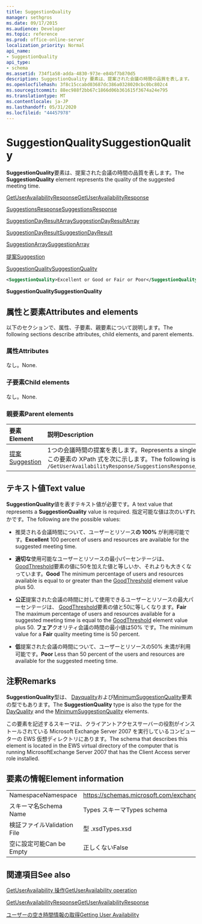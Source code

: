 ```yaml
---
title: SuggestionQuality
manager: sethgros
ms.date: 09/17/2015
ms.audience: Developer
ms.topic: reference
ms.prod: office-online-server
localization_priority: Normal
api_name:
- SuggestionQuality
api_type:
- schema
ms.assetid: 734f1a58-adda-4830-973e-e84bf7b870d5
description: SuggestionQuality 要素は、提案された会議の時間の品質を表します。
ms.openlocfilehash: 3f8c15ccabd03687dc386a0328020cbc0bc802c4
ms.sourcegitcommit: 88ec988f2bb67c1866d06b361615f3674a24e795
ms.translationtype: MT
ms.contentlocale: ja-JP
ms.lasthandoff: 05/31/2020
ms.locfileid: "44457978"
---
```

# <a name="suggestionquality"></a><span data-ttu-id="bb07a-103">SuggestionQuality</span><span class="sxs-lookup"><span data-stu-id="bb07a-103">SuggestionQuality</span></span>

<span data-ttu-id="bb07a-104">**SuggestionQuality**要素は、提案された会議の時間の品質を表します。</span><span class="sxs-lookup"><span data-stu-id="bb07a-104">The **SuggestionQuality** element represents the quality of the suggested meeting time.</span></span> 
  
[<span data-ttu-id="bb07a-105">GetUserAvailabilityResponse</span><span class="sxs-lookup"><span data-stu-id="bb07a-105">GetUserAvailabilityResponse</span></span>](getuseravailabilityresponse.md)
  
[<span data-ttu-id="bb07a-106">SuggestionsResponse</span><span class="sxs-lookup"><span data-stu-id="bb07a-106">SuggestionsResponse</span></span>](suggestionsresponse.md)
  
[<span data-ttu-id="bb07a-107">SuggestionDayResultArray</span><span class="sxs-lookup"><span data-stu-id="bb07a-107">SuggestionDayResultArray</span></span>](suggestiondayresultarray.md)
  
[<span data-ttu-id="bb07a-108">SuggestionDayResult</span><span class="sxs-lookup"><span data-stu-id="bb07a-108">SuggestionDayResult</span></span>](suggestiondayresult.md)
  
[<span data-ttu-id="bb07a-109">SuggestionArray</span><span class="sxs-lookup"><span data-stu-id="bb07a-109">SuggestionArray</span></span>](suggestionarray.md)
  
[<span data-ttu-id="bb07a-110">提案</span><span class="sxs-lookup"><span data-stu-id="bb07a-110">Suggestion</span></span>](suggestion.md)
  
[<span data-ttu-id="bb07a-111">SuggestionQuality</span><span class="sxs-lookup"><span data-stu-id="bb07a-111">SuggestionQuality</span></span>](suggestionquality.md)
  
```xml
<SuggestionQuality>Excellent or Good or Fair or Poor</SuggestionQuality>
```

 <span data-ttu-id="bb07a-112">**SuggestionQuality**</span><span class="sxs-lookup"><span data-stu-id="bb07a-112">**SuggestionQuality**</span></span>
## <a name="attributes-and-elements"></a><span data-ttu-id="bb07a-113">属性と要素</span><span class="sxs-lookup"><span data-stu-id="bb07a-113">Attributes and elements</span></span>

<span data-ttu-id="bb07a-114">以下のセクションで、属性、子要素、親要素について説明します。</span><span class="sxs-lookup"><span data-stu-id="bb07a-114">The following sections describe attributes, child elements, and parent elements.</span></span>
  
### <a name="attributes"></a><span data-ttu-id="bb07a-115">属性</span><span class="sxs-lookup"><span data-stu-id="bb07a-115">Attributes</span></span>

<span data-ttu-id="bb07a-116">なし。</span><span class="sxs-lookup"><span data-stu-id="bb07a-116">None.</span></span>
  
### <a name="child-elements"></a><span data-ttu-id="bb07a-117">子要素</span><span class="sxs-lookup"><span data-stu-id="bb07a-117">Child elements</span></span>

<span data-ttu-id="bb07a-118">なし。</span><span class="sxs-lookup"><span data-stu-id="bb07a-118">None.</span></span>
  
### <a name="parent-elements"></a><span data-ttu-id="bb07a-119">親要素</span><span class="sxs-lookup"><span data-stu-id="bb07a-119">Parent elements</span></span>

|<span data-ttu-id="bb07a-120">**要素**</span><span class="sxs-lookup"><span data-stu-id="bb07a-120">**Element**</span></span>|<span data-ttu-id="bb07a-121">**説明**</span><span class="sxs-lookup"><span data-stu-id="bb07a-121">**Description**</span></span>|
|:-----|:-----|
|[<span data-ttu-id="bb07a-122">提案</span><span class="sxs-lookup"><span data-stu-id="bb07a-122">Suggestion</span></span>](suggestion.md) <br/> |<span data-ttu-id="bb07a-123">1つの会議時間の提案を表します。</span><span class="sxs-lookup"><span data-stu-id="bb07a-123">Represents a single meeting time suggestion.</span></span>  <br/> <span data-ttu-id="bb07a-124">この要素の XPath 式を次に示します。</span><span class="sxs-lookup"><span data-stu-id="bb07a-124">The following is the XPath expression to this element:</span></span>  <br/>  `/GetUserAvailabilityResponse/SuggestionsResponse/SuggestionDayResultArray/SuggestionDayResult[i]/SuggestionArray/Suggestion[i]` <br/> |
   
## <a name="text-value"></a><span data-ttu-id="bb07a-125">テキスト値</span><span class="sxs-lookup"><span data-stu-id="bb07a-125">Text value</span></span>

<span data-ttu-id="bb07a-126">**SuggestionQuality**値を表すテキスト値が必要です。</span><span class="sxs-lookup"><span data-stu-id="bb07a-126">A text value that represents a **SuggestionQuality** value is required.</span></span> <span data-ttu-id="bb07a-127">指定可能な値は次のいずれかです。</span><span class="sxs-lookup"><span data-stu-id="bb07a-127">The following are the possible values:</span></span> 
  
- <span data-ttu-id="bb07a-128">推奨される会議時間について、ユーザーとリソース**の 100%** が利用可能です。</span><span class="sxs-lookup"><span data-stu-id="bb07a-128">**Excellent** 100 percent of users and resources are available for the suggested meeting time.</span></span> 
    
- <span data-ttu-id="bb07a-129">**適切な**使用可能なユーザーとリソースの最小パーセンテージは、 [GoodThreshold](goodthreshold.md)要素の値に50を加えた値と等しいか、それよりも大きくなっています。</span><span class="sxs-lookup"><span data-stu-id="bb07a-129">**Good** The minimum percentage of users and resources available is equal to or greater than the [GoodThreshold](goodthreshold.md) element value plus 50.</span></span> 
    
- <span data-ttu-id="bb07a-130">**公正**提案された会議の時間に対して使用できるユーザーとリソースの最大パーセンテージは、 [GoodThreshold](goodthreshold.md)要素の値と50に等しくなります。</span><span class="sxs-lookup"><span data-stu-id="bb07a-130">**Fair** The maximum percentage of users and resources available for a suggested meeting time is equal to the [GoodThreshold](goodthreshold.md) element value plus 50.</span></span> <span data-ttu-id="bb07a-131">**フェア**クオリティ会議の時間の最小値は50% です。</span><span class="sxs-lookup"><span data-stu-id="bb07a-131">The minimum value for a **Fair** quality meeting time is 50 percent.</span></span> 
    
- <span data-ttu-id="bb07a-132">**低**提案された会議の時間について、ユーザーとリソースの50% 未満が利用可能です。</span><span class="sxs-lookup"><span data-stu-id="bb07a-132">**Poor** Less than 50 percent of the users and resources are available for the suggested meeting time.</span></span> 
    
## <a name="remarks"></a><span data-ttu-id="bb07a-133">注釈</span><span class="sxs-lookup"><span data-stu-id="bb07a-133">Remarks</span></span>

<span data-ttu-id="bb07a-134">**SuggestionQuality**型は、 [Dayquality](dayquality.md)および[MinimumSuggestionQuality](minimumsuggestionquality.md)要素の型でもあります。</span><span class="sxs-lookup"><span data-stu-id="bb07a-134">The **SuggestionQuality** type is also the type for the [DayQuality](dayquality.md) and the [MinimumSuggestionQuality](minimumsuggestionquality.md) elements.</span></span> 
  
<span data-ttu-id="bb07a-135">この要素を記述するスキーマは、クライアントアクセスサーバーの役割がインストールされている Microsoft Exchange Server 2007 を実行しているコンピューターの EWS 仮想ディレクトリにあります。</span><span class="sxs-lookup"><span data-stu-id="bb07a-135">The schema that describes this element is located in the EWS virtual directory of the computer that is running MicrosoftExchange Server 2007 that has the Client Access server role installed.</span></span>
  
## <a name="element-information"></a><span data-ttu-id="bb07a-136">要素の情報</span><span class="sxs-lookup"><span data-stu-id="bb07a-136">Element information</span></span>

|||
|:-----|:-----|
|<span data-ttu-id="bb07a-137">Namespace</span><span class="sxs-lookup"><span data-stu-id="bb07a-137">Namespace</span></span>  <br/> |https://schemas.microsoft.com/exchange/services/2006/types  <br/> |
|<span data-ttu-id="bb07a-138">スキーマ名</span><span class="sxs-lookup"><span data-stu-id="bb07a-138">Schema Name</span></span>  <br/> |<span data-ttu-id="bb07a-139">Types スキーマ</span><span class="sxs-lookup"><span data-stu-id="bb07a-139">Types schema</span></span>  <br/> |
|<span data-ttu-id="bb07a-140">検証ファイル</span><span class="sxs-lookup"><span data-stu-id="bb07a-140">Validation File</span></span>  <br/> |<span data-ttu-id="bb07a-141">型 .xsd</span><span class="sxs-lookup"><span data-stu-id="bb07a-141">Types.xsd</span></span>  <br/> |
|<span data-ttu-id="bb07a-142">空に設定可能</span><span class="sxs-lookup"><span data-stu-id="bb07a-142">Can be Empty</span></span>  <br/> |<span data-ttu-id="bb07a-143">正しくない</span><span class="sxs-lookup"><span data-stu-id="bb07a-143">False</span></span>  <br/> |
   
## <a name="see-also"></a><span data-ttu-id="bb07a-144">関連項目</span><span class="sxs-lookup"><span data-stu-id="bb07a-144">See also</span></span>



[<span data-ttu-id="bb07a-145">GetUserAvailability 操作</span><span class="sxs-lookup"><span data-stu-id="bb07a-145">GetUserAvailability operation</span></span>](getuseravailability-operation.md)
  
[<span data-ttu-id="bb07a-146">GetUserAvailabilityResponse</span><span class="sxs-lookup"><span data-stu-id="bb07a-146">GetUserAvailabilityResponse</span></span>](getuseravailabilityresponse.md)


[<span data-ttu-id="bb07a-147">ユーザーの空き時間情報の取得</span><span class="sxs-lookup"><span data-stu-id="bb07a-147">Getting User Availability</span></span>](https://msdn.microsoft.com/library/d4133fcb-9b0f-4e6b-aadf-a389da83516a%28Office.15%29.aspx)

